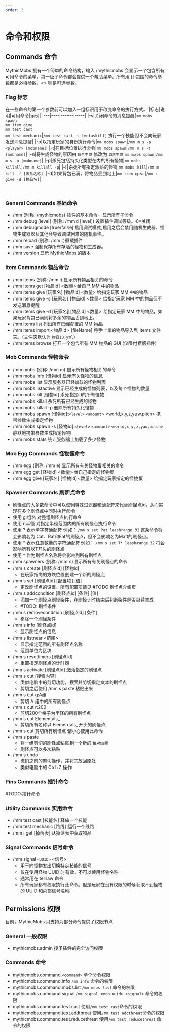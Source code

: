 ```yaml
---
order: 3
---
```


# 命令和权限

## Commands 命令
MythicMobs 拥有一个简单的命令结构，输入 /mythicmobs 会显示一个包含所有可用命令的菜单，每一级子命令都会提供一个帮助菜单。所有用 [] 包围的命令参数都是必填参数，<> 则是可选参数。

### Flag 标志
在一些命令的第一个参数前可以加入一组标识用于改变命令的执行方式。
|标志|说明|可用命令|示例|
|---|----|------|-----|
|-s|关闭命令的消息提醒|`mm mobs spawn` <br> `mm item give` <br>`mm test cast` <br>`mm test mechanic`|`/mm test cast -s [metaskill]` 执行一个技能但不会向玩家发送消息提醒|
|-p|以指定玩家的身份执行命令|`mm mobs spawn`|`/mm m s -p <player> [mobname]`|
|-t|在目标位置执行命令|`mm mobs spawn`|`/mm m s -t [mobname]`|
|-n|将生成怪物的原因由 `命令生成` 修改为 `自然生成`|`mm mobs spawn`|`/mm m s -n [mobname]`|
|-p|杀死包括持久化类型在内的所有怪物|`mm mobs killall`|`/mm m killall -p`|
|-f|杀死所有指定派系的怪物|`mm mobs kill`|`/mm m kill -f [派系名称]`|
|-d|如果背包已满，将物品丢到地上|`mm item give`|`/mm i give -d [物品名]`|

<br>

### General Commands 基础命令
- /mm (别称: /mythicmobs) 插件的基本命令。显示所有子命令
- /mm debug [level] (别称: /mm d [level]) 设置插件调试等级。0=关闭
- /mm debugmode [true/false] 启用调试模式,启用之后会禁用随机生成器、怪物生成器以及其他会导致调试困难的随机事件。
- /mm reload (别称: /mm r)重载插件
- /mm save 强制保存所有存活的怪物和生成器。
- /mm version 显示 MythicMobs 的版本

### Item Commands 物品命令
- /mm items (别称: /mm i) 显示所有物品相关的命令
- /mm items get [物品id] <数量> 给自己 MM 中的物品
- /mm items give [玩家名] [物品id] <数量> 给指定玩家 MM 中的物品
- /mm items give -s [玩家名] [物品id] <数量> 给指定玩家 MM 中的物品但不发送消息提醒
- /mm items give -d [玩家名] [物品id] <数量> 给指定玩家 MM 中的物品，如果玩家背包已满则将多余的物品丢到地上。
- /mm items list 列出所有已经配置的 MM 物品
- /mm items import <物品id> [fileName] 将手上拿的物品导入到 items 文件夹。（文件夹默认为 `物品ID.yml`）
- /mm items browse 打开一个包含所有 MM 物品的 GUI (仅限付费版插件)

### Mob Commands 怪物命令
- /mm mobs (别称: /mm m) 显示所有怪物相关的命令
- /mm mobs info [怪物id] 显示有关怪物的信息
- /mm mobs list 显示服务器已经加载的怪物列表
- /mm mobs listactive 显示已经生成的怪物列表，以及每个怪物的数量
- /mm mobs kill [怪物id] 杀死指定id的所有怪物
- /mm mobs killall 杀死所有已经生成的怪物
- /mm mobs killall -p 删除所有持久化怪物
- /mm mobs spawn [怪物id]:`<level>` `<amount>` <world,x,y,z,yaw,pitch> 携带参数生成指定怪物
- /mm mobs spawn -s [怪物id]:`<level>` `<amount>` `<world,x,y,z,yaw,pitch>` 静默地携带参数生成指定怪物
- /mm mobs stats 统计服务器上加载了多少怪物

### Mob Egg Commands 怪物蛋命令
- /mm egg (别称: /mm e) 显示所有有关怪物蛋相关的命令
- /mm egg get [怪物id] <数量> 给自己指定的怪物蛋
- /mm egg give [玩家名] [怪物id] <数量> 给指定玩家指定的怪物蛋

### Spawner Commands 刷新点命令
- 刷怪点的大多数命令中可以使用特殊过滤器和通配符来代替刷怪点id，从而实现在多个刷怪点中同时执行命令
- 使用 g:组名 对整组刷怪点执行命令
- 使用 r:半径 对指定半径范围内的所有刷怪点执行命令
- 使用 ? 表示单字符通配符 例如： `/mm s set ?at leashrange 32` 这条命令将会影响名为 Cat、Rat和Fat的刷怪点，但不会影响名为Matt的刷怪点。
- 使用 * 表示任意数量的字符通配符 例如： `/mm s set T* leashrange 32` 将会影响所有以T开头的刷怪点
- 使用 * 作为刷怪点名称将会影响到所有刷怪点
- /mm spawners (别称: /mm s) 显示所有有关刷怪点的命令
- /mm s create [刷怪点id] [怪物id]
  - 在玩家指向的方块位置创建一个新的刷怪点
- /mm s set [刷怪点id] [配置项] [值]
  - 更改刷怪点的设置。所有配置项请见 #TODO:刷怪点介绍页
- /mm s addcondition [刷怪点id] [条件] [值]
  - 添加一个刷怪点刷怪条件，在刷怪计时结束后判断条件是否继续生成
  - #TODO: 刷怪条件
- /mm s removecondition [刷怪点id] [条件]
  - 移除一个刷怪条件
- /mm s info [刷怪点id]
  - 显示刷怪点的信息
- /mm s listnear <范围>
  - 显示指定范围的所有刷怪点名称
  - 范围单位为区块
- /mm s resettimers [刷怪点id]
  - 重置指定刷怪点的计时器
- /mm s activate [刷怪点id] 激活指定的刷怪点
- /mm s cut [搜索内容]
  - 类似电脑中的剪切功能，搜索并剪切指定文本的刷怪点
  - 剪切之后使用 /mm s paste 粘贴出来
- /mm s cut g:A组
  - 剪切 A 组中的所有刷怪点
- /mm s cut r:200
  - 剪切200个格子为半径的所有刷怪点
- /mm s cut Elementals_ 
  - 剪切所有名称以 Elementals_ 开头的刷怪点
- /mm s cut 剪切所有刷怪点 请小心使用此命令
- /mm s paste
  - 将一组剪切的刷怪点粘贴到一个新的 `相对位置`
  - 刷怪点可以多次粘贴
- /mm s undo
  - 撤销之前的剪切操作，并将其放回原处
  - 类似电脑中的 Ctrl+Z 操作

### Pins Commands 插针命令
#TODO:插针命令

### Utility Commands 实用命令
- /mm test cast [技能名] 释放一个技能
- /mm test mechanic [路线] 运行一个线路
- /mm i get [掉落表] 从掉落表中获取物品

### Signal Commands 信号命令
- /mm signal `<UUID>` <信号>
  - 用于向怪物发出切换特定技能的信号
  - 仅在使用怪物 UUID 时有效，不可以使用怪物名称
  - 通常用在 tellraw 命令
  - 所有玩家都有权限执行此命令。但是玩家在没有权限的时候获取不到怪物的 UUID 和内部信号名称

## Permissions 权限
目前，MythicMobs 只支持为部分命令提供了权限节点

### General 一般权限
- mythicmobs.admin 授予插件的完全访问权限

### Commands 命令
- mythicmobs.command.`<command>` 单个命令权限
- mythicmobs.command.info `/mm info` 命令的权限
- mythicmobs.command.mobs.list `/mm mobs list` 命令的权限
- mythicmobs.command.signal `/mm signal <mob.uuid> <signal>` 命令的权限
- mythicmobs.command.test.cast 使用`/mm test cast`命令的权限
- mythicmobs.command.test.addthreat 使用`/mm test addthreat`命令的权限
- mythicmobs.command.test.reducethreat 使用`/mm test reducethreat` 命令的权限